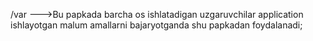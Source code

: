 /var --->Bu papkada barcha os ishlatadigan uzgaruvchilar application ishlayotgan malum amallarni bajaryotganda shu papkadan foydalanadi;